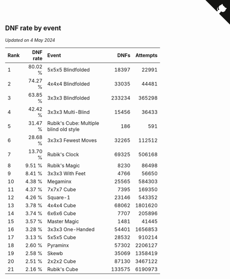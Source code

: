 ## DNF rate by event

*Updated on  4 May 2024*

| Rank | DNF rate | Event | DNFs | Attempts |
| :--- | ---: | :--- | ---: | ---: |
| 1 | 80.02 % | 5x5x5 Blindfolded | 18397 | 22991 |
| 2 | 74.27 % | 4x4x4 Blindfolded | 33035 | 44481 |
| 3 | 63.85 % | 3x3x3 Blindfolded | 233234 | 365298 |
| 4 | 42.42 % | 3x3x3 Multi-Blind | 15456 | 36433 |
| 5 | 31.47 % | Rubik's Cube: Multiple blind old style | 186 | 591 |
| 6 | 28.68 % | 3x3x3 Fewest Moves | 32265 | 112512 |
| 7 | 13.70 % | Rubik's Clock | 69325 | 506168 |
| 8 | 9.51 % | Rubik's Magic | 8230 | 86498 |
| 9 | 8.41 % | 3x3x3 With Feet | 4766 | 56650 |
| 10 | 4.38 % | Megaminx | 25565 | 584303 |
| 11 | 4.37 % | 7x7x7 Cube | 7395 | 169350 |
| 12 | 4.26 % | Square-1 | 23146 | 543352 |
| 13 | 3.78 % | 4x4x4 Cube | 68062 | 1801620 |
| 14 | 3.74 % | 6x6x6 Cube | 7707 | 205896 |
| 15 | 3.57 % | Master Magic | 1481 | 41445 |
| 16 | 3.28 % | 3x3x3 One-Handed | 54401 | 1656853 |
| 17 | 3.13 % | 5x5x5 Cube | 28532 | 910214 |
| 18 | 2.60 % | Pyraminx | 57302 | 2206127 |
| 19 | 2.58 % | Skewb | 35069 | 1358419 |
| 20 | 2.51 % | 2x2x2 Cube | 87130 | 3467122 |
| 21 | 2.16 % | Rubik's Cube | 133575 | 6190973 |


<a href="https://github.com/JustinTimeCuber/wca_statistics" class="github-corner" aria-label="View source on Github"><svg width="80" height="80" viewBox="0 0 250 250" style="fill:#151513; color:#fff; position: absolute; top: 0; border: 0; right: 0;" aria-hidden="true"><path d="M0,0 L115,115 L130,115 L142,142 L250,250 L250,0 Z"></path><path d="M128.3,109.0 C113.8,99.7 119.0,89.6 119.0,89.6 C122.0,82.7 120.5,78.6 120.5,78.6 C119.2,72.0 123.4,76.3 123.4,76.3 C127.3,80.9 125.5,87.3 125.5,87.3 C122.9,97.6 130.6,101.9 134.4,103.2" fill="currentColor" style="transform-origin: 130px 106px;" class="octo-arm"></path><path d="M115.0,115.0 C114.9,115.1 118.7,116.5 119.8,115.4 L133.7,101.6 C136.9,99.2 139.9,98.4 142.2,98.6 C133.8,88.0 127.5,74.4 143.8,58.0 C148.5,53.4 154.0,51.2 159.7,51.0 C160.3,49.4 163.2,43.6 171.4,40.1 C171.4,40.1 176.1,42.5 178.8,56.2 C183.1,58.6 187.2,61.8 190.9,65.4 C194.5,69.0 197.7,73.2 200.1,77.6 C213.8,80.2 216.3,84.9 216.3,84.9 C212.7,93.1 206.9,96.0 205.4,96.6 C205.1,102.4 203.0,107.8 198.3,112.5 C181.9,128.9 168.3,122.5 157.7,114.1 C157.9,116.9 156.7,120.9 152.7,124.9 L141.0,136.5 C139.8,137.7 141.6,141.9 141.8,141.8 Z" fill="currentColor" class="octo-body"></path></svg></a><style>.github-corner:hover .octo-arm{animation:octocat-wave 560ms ease-in-out}@keyframes octocat-wave{0%,100%{transform:rotate(0)}20%,60%{transform:rotate(-25deg)}40%,80%{transform:rotate(10deg)}}@media (max-width:500px){.github-corner:hover .octo-arm{animation:none}.github-corner .octo-arm{animation:octocat-wave 560ms ease-in-out}}</style>
